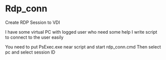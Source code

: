# Rdp_conn
 Create RDP Session to VDI


I have some virtual PC with logged user who need some help
I write script to connect to the user easily

You need to put PsExec.exe near script and start rdp_conn.cmd 
Then select pc and select session ID
